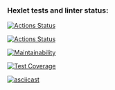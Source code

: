 ### Hexlet tests and linter status:
[![Actions Status](https://github.com/leilanimoone/python-project-50/workflows/hexlet-check/badge.svg)](https://github.com/leilanimoone/python-project-50/actions)

[![Actions Status](https://github.com/leilanimoone/python-project-50/workflows/main.yml/badge.svg)](https://github.com/leilanimoone/python-project-50/actions)

[![Maintainability](https://api.codeclimate.com/v1/badges/446c75c7fabb50a49a8b/maintainability)](https://codeclimate.com/github/leilanimoone/python-project-50/maintainability)

[![Test Coverage](https://api.codeclimate.com/v1/badges/446c75c7fabb50a49a8b/test_coverage)](https://codeclimate.com/github/leilanimoone/python-project-50/test_coverage)

[![asciicast](https://asciinema.org/a/OErQPx0FGWcsLKo80mt6esYou.svg)](https://asciinema.org/a/OErQPx0FGWcsLKo80mt6esYou)
